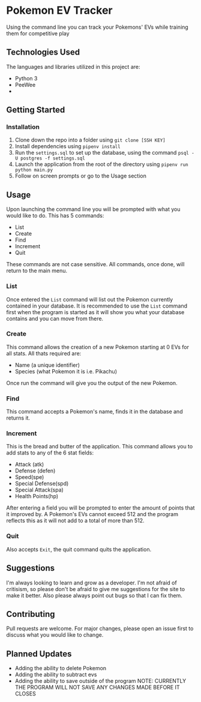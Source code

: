 # Pokemon EV Tracker

Using the command line you can track your Pokemons' EVs while training them for competitive play

## Technologies Used

The languages and libraries utilized in this project are:

- Python 3
- PeeWee
-

## Getting Started

### Installation

1. Clone down the repo into a folder using `git clone [SSH KEY]`
2. Install dependencies using `pipenv install`
3. Run the `settings.sql` to set up the database, using the command `psql -U postgres -f settings.sql`
4. Launch the application from the root of the directory using `pipenv run python main.py`
5. Follow on screen prompts or go to the Usage section

## Usage

Upon launching the command line you will be prompted with what you would like to do. This has 5 commands:

- List
- Create
- Find
- Increment
- Quit

These commands are not case sensitive. All commands, once done, will return to the main menu.

### List

Once entered the `List` command will list out the Pokemon currently contained in your database. It is recommended to use the `List` command first when the program is started as it will show you what your database contains and you can move from there.

### Create

This command allows the creation of a new Pokemon starting at 0 EVs for all stats. All thats required are:

- Name (a unique identifier)
- Species (what Pokemon it is i.e. Pikachu)

Once run the command will give you the output of the new Pokemon.

### Find

This command accepts a Pokemon's name, finds it in the database and returns it.

### Increment

This is the bread and butter of the application. This command allows you to add stats to any of the 6 stat fields:

- Attack (atk)
- Defense (defen)
- Speed(spe)
- Special Defense(spd)
- Special Attack(spa)
- Health Points(hp)

After entering a field you will be prompted to enter the amount of points that it improved by. A Pokemon's EVs cannot exceed 512 and the program reflects this as it will not add to a total of more than 512.

### Quit

Also accepts `Exit`, the quit command quits the application.

## Suggestions

I'm always looking to learn and grow as a developer. I'm not afraid of critisism, so please don't be afraid to give me suggestions for the site to make it better. Also please always point out bugs so that I can fix them.

## Contributing

Pull requests are welcome. For major changes, please open an issue first to discuss what you would like to change.

## Planned Updates

- Adding the ability to delete Pokemon
- Adding the ability to subtract evs
- Adding the ability to save outside of the program NOTE: CURRENTLY THE PROGRAM WILL NOT SAVE ANY CHANGES MADE BEFORE IT CLOSES
